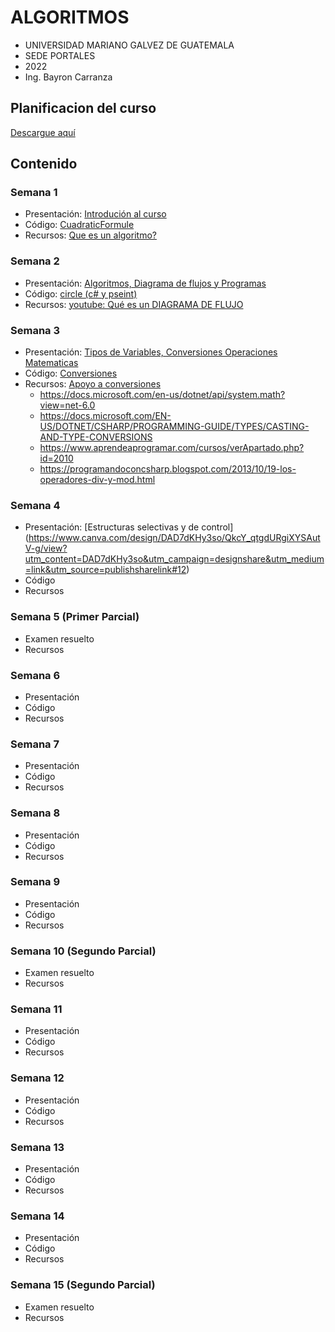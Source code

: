 # ALGORITMOS

* UNIVERSIDAD MARIANO GALVEZ DE GUATEMALA
* SEDE PORTALES
* 2022
* Ing. Bayron Carranza


## Planificacion del curso
[Descargue aquí](https://docs.google.com/spreadsheets/d/1dhTkwJl1TGAhlQyqhYz2IhJkhwDJ2M2YuYUjln04xJI/edit?usp=sharing)

## Contenido

### Semana 1
-   Presentación: [Introdución al curso](https://view.genial.ly/5f0210dcb9ee450d8ba025c5/presentation-algortimos-semana-1)
-   Código: [CuadraticFormule](https://github.com/bcarranza/algorithms-umg-2022/tree/main/semana1/cuadraticFormule)
-   Recursos: [Que es un algoritmo?](https://www.youtube.com/watch?v=U3CGMyjzlvM)

### Semana 2
-   Presentación: [Algoritmos, Diagrama de flujos y Programas](https://www.canva.com/design/DAD6yz5I1Fw/mOTtvx7GTgWHFqqYZAViaA/view?utm_content=DAD6yz5I1Fw&utm_campaign=designshare&utm_medium=link&utm_source=publishsharelink)
-   Código: [circle (c# y pseint)](https://github.com/bcarranza/algorithms-umg-2022/tree/main/semana2)
-   Recursos: [youtube: Qué es un DIAGRAMA DE FLUJO](https://www.youtube.com/watch?v=Kucgc6NpGwc)

### Semana 3
-   Presentación: [Tipos de Variables, Conversiones Operaciones Matematicas](https://www.canva.com/design/DAD7dKHy3so/QkcY_qtgdURgiXYSAutV-g/view?utm_content=DAD7dKHy3so&utm_campaign=designshare&utm_medium=link&utm_source=publishsharelink)
-   Código: [Conversiones](https://github.com/bcarranza/algorithms-umg-2022/tree/main/semana3)
-   Recursos: [Apoyo a conversiones](https://www.youtube.com/watch?v=aVRnPB70JOI)
    - https://docs.microsoft.com/en-us/dotnet/api/system.math?view=net-6.0
    - https://docs.microsoft.com/EN-US/DOTNET/CSHARP/PROGRAMMING-GUIDE/TYPES/CASTING-AND-TYPE-CONVERSIONS
    - https://www.aprendeaprogramar.com/cursos/verApartado.php?id=2010
    - https://programandoconcsharp.blogspot.com/2013/10/19-los-operadores-div-y-mod.html 
### Semana 4
-   Presentación: [Estructuras selectivas y de control] (https://www.canva.com/design/DAD7dKHy3so/QkcY_qtgdURgiXYSAutV-g/view?utm_content=DAD7dKHy3so&utm_campaign=designshare&utm_medium=link&utm_source=publishsharelink#12)
-   Código
-   Recursos

### Semana 5 (Primer Parcial)
-   Examen resuelto
-   Recursos

### Semana 6
-   Presentación
-   Código
-   Recursos

### Semana 7
-   Presentación
-   Código
-   Recursos

### Semana 8
-   Presentación
-   Código
-   Recursos

### Semana 9
-   Presentación
-   Código
-   Recursos

### Semana 10 (Segundo Parcial)
-   Examen resuelto
-   Recursos

### Semana 11
-   Presentación
-   Código
-   Recursos

### Semana 12
-   Presentación
-   Código
-   Recursos

### Semana 13
-   Presentación
-   Código
-   Recursos

### Semana 14
-   Presentación
-   Código
-   Recursos

### Semana 15 (Segundo Parcial)
-   Examen resuelto
-   Recursos
